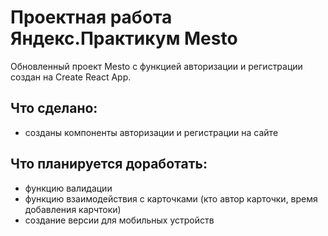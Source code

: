 # Проектная работа Яндекс.Практикум Mesto
Обновленный проект Mesto с функцией авторизации и регистрации создан на Create React App.

## Что сделано:
- созданы компоненты авторизации и регистрации на сайте

## Что планируется доработать:
- функцию валидации
- функцию взаимодействия с карточками (кто автор карточки, время добавления карчтоки)
- создание версии для мобильных устройств